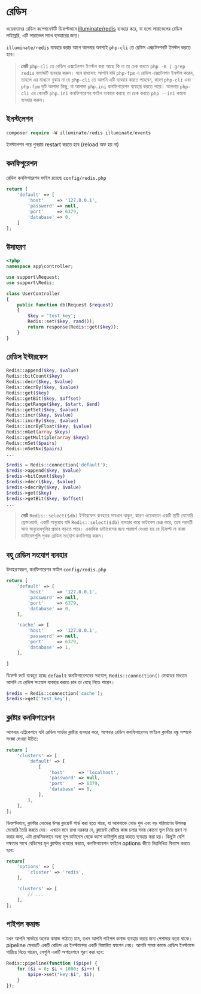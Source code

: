 # রেডিস

ওয়েবম্যানর রেডিস কম্পোনেন্টটি ডিফল্টভাবে [illuminate/redis](https://github.com/illuminate/redis) ব্যবহার করে, যা হলো লারাভেলের রেডিস লাইব্রেরি, এটি লারাভেল সাথে ব্যবহারের জন্য।

`illuminate/redis` ব্যবহার করার আগে আপনার অবশ্যই `php-cli` তে রেডিস এক্সটেনশনটি ইনস্টল করতে হবে।

> **নোট**
> `php-cli` তে রেডিস এক্সটেনশন ইনস্টল করা আছে কি না তা চেক করতে `php -m | grep redis` কমান্ডটি ব্যবহার করুন। মনে রাখবেন: আপনি যদি `php-fpm` এ রেডিস এক্সটেনশন ইনস্টল করেন, তাহলে এর মাধ্যমে বুঝায় না যে `php-cli` তে আপনি এটি ব্যবহার করতে পারবেন, কারণ `php-cli` এবং `php-fpm` দুটি আলাদা কিছু, যা আলাদা `php.ini` কনফিগারেশন ব্যবহার করতে পারে। আপনার `php-cli` এর কোনটি `php.ini` কনফিগারেশন ফাইল ব্যবহার করছে তা চেক করতে `php --ini` কমান্ড ব্যবহার করুন।

## ইনস্টলেশন

```php
composer require -W illuminate/redis illuminate/events
```

ইনস্টলেশন পরে পুনরায় restart করতে হবে (reload অফ হয় না)


## কনফিগুরেশন
রেডিস কনফিগারেশন ফাইল রয়েছে `config/redis.php`
```php
return [
    'default' => [
        'host'     => '127.0.0.1',
        'password' => null,
        'port'     => 6379,
        'database' => 0,
    ]
];
```

## উদাহরণ
```php
<?php
namespace app\controller;

use support\Request;
use support\Redis;

class UserController
{
    public function db(Request $request)
    {
        $key = 'test_key';
        Redis::set($key, rand());
        return response(Redis::get($key));
    }
}
```

## রেডিস ইন্টারফেস
```php
Redis::append($key, $value)
Redis::bitCount($key)
Redis::decr($key, $value)
Redis::decrBy($key, $value)
Redis::get($key)
Redis::getBit($key, $offset)
Redis::getRange($key, $start, $end)
Redis::getSet($key, $value)
Redis::incr($key, $value)
Redis::incrBy($key, $value)
Redis::incrByFloat($key, $value)
Redis::mGet(array $keys)
Redis::getMultiple(array $keys)
Redis::mSet($pairs)
Redis::mSetNx($pairs)
...
```

```php
$redis = Redis::connection('default');
$redis->append($key, $value)
$redis->bitCount($key)
$redis->decr($key, $value)
$redis->decrBy($key, $value)
$redis->get($key)
$redis->getBit($key, $offset)
...
```

> **নোট**
> `Redis::select($db)` ইন্টারফেস ব্যবহারে সাবধান থাকুন, কারণ ওয়েবম্যান একটি স্থায়ী মেমোরি ফ্রেমওয়ার্ক, একটি অনুরোধ যদি `Redis::select($db)` ব্যবহার করে ডাটাবেস চেঞ্জ করে, তবে পরবর্তী অন্য অনুরোধগুলির প্রভাব পড়তে পারে। একাধিক ডাটাবেসের জন্য পরামর্শ দেওয়া হয় যে ডিফল্ট না থাকা ডাটাবেসগুলি পৃথক রেডিস সংযোগ কনফিগার করুন।

## বহু রেডিস সংযোগ ব্যবহার
উদাহরণস্বরূপ, কনফিগারেশন ফাইল `config/redis.php`
```php
return [
    'default' => [
        'host'     => '127.0.0.1',
        'password' => null,
        'port'     => 6379,
        'database' => 0,
    ],

    'cache' => [
        'host'     => '127.0.0.1',
        'password' => null,
        'port'     => 6379,
        'database' => 1,
    ],

]
```
ডিফল্ট রুটে ব্যবহৃত হচ্ছে `default` কনফিগারেশনের সংযোগ, `Redis::connection()` মেথডের মাধ্যমে আপনি যে রেডিস সংযোগ ব্যবহার করতে চান তা বেছে নিতে পারেন।
```php
$redis = Redis::connection('cache');
$redis->get('test_key');
```

## ক্লাষ্টার কনফিগারেশন
আপনার এপ্লিকেশনে যদি রেডিস সার্ভার ক্লাষ্টার ব্যবহার করে, আপনার রেডিস কনফিগারেশন ফাইলে ক্লাস্টার বন্ধু সম্পর্কে সংজ্ঞা দেওয়া উচিত:
```php
return [
    'clusters' => [
        'default' => [
            [
                'host'     => 'localhost',
                'password' => null,
                'port'     => 6379,
                'database' => 0,
            ],
        ],
    ],
];
```

ডিফল্টভাবে, ক্লাস্টার নোডের উপর ক্লায়েন্ট শার্ড করা হতে পারে, যা আপনাকে নোড পুল এবং বড় পরিমাণের উপলব্ধ মেমোরি তৈরি করতে দেয়। এখানে মনে রাখা দরকার যে, ক্লায়েন্ট বেটিয়ে কাজ চলার সময় কোনো ভুল নিয়ে গ্রহণ না করার জন্য, এটা প্রাথমিকভাবে অন্য মূল ডাটাবেস থেকে ক্যাশ ডাটাগুলি প্রাপ্ত করতে ব্যবহার করা হয়। কিছুটা বেশি দক্ষতার সাথে রেডিসের মূল ক্লাস্টার ব্যবহার করতে, কনফিগারেশন ফাইলে options কীতে নিম্নলিখিত বিন্যাস করতে হবে:

```php
return[
    'options' => [
        'cluster' => 'redis',
    ],

    'clusters' => [
        // ...
    ],
];
```

## পাইপল কমান্ড
যখন আপনি সার্ভারে অনেক কমান্ড পাঠাতে চান, তখন আপনি পাইপল কমান্ড ব্যবহার করার জন্য পেশাদার করো থাকে। pipeline মেথডটি একটি রেডিস এর ইনস্ট্যান্সের একটি বিস্তারিত ফাংশন নেয়। আপনি সমস্ত কমান্ড রেডিস ইনস্ট্যান্সে পাঠিয়ে দিতে পারেন, সেগুলি একটি অপারেশনে পূরণ করা হবে:

```php
Redis::pipeline(function ($pipe) {
    for ($i = 0; $i < 1000; $i++) {
        $pipe->set("key:$i", $i);
    }
});
```
